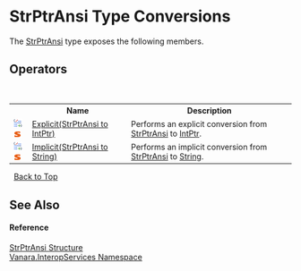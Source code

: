 # StrPtrAnsi Type Conversions
 

The <a href="dfeb585e-cf90-73a6-c647-b60e0f674370">StrPtrAnsi</a> type exposes the following members.


## Operators
&nbsp;<table><tr><th></th><th>Name</th><th>Description</th></tr><tr><td>![Public operator](media/puboperator.gif "Public operator")![Static member](media/static.gif "Static member")</td><td><a href="84121547-6289-8be8-da88-981b9a9cb420">Explicit(StrPtrAnsi to IntPtr)</a></td><td>
Performs an explicit conversion from <a href="dfeb585e-cf90-73a6-c647-b60e0f674370">StrPtrAnsi</a> to <a href="http://msdn2.microsoft.com/en-us/library/5he14kz8" target="_blank">IntPtr</a>.</td></tr><tr><td>![Public operator](media/puboperator.gif "Public operator")![Static member](media/static.gif "Static member")</td><td><a href="748b2292-601d-f50b-eb7d-21ac97a9e984">Implicit(StrPtrAnsi to String)</a></td><td>
Performs an implicit conversion from <a href="dfeb585e-cf90-73a6-c647-b60e0f674370">StrPtrAnsi</a> to <a href="http://msdn2.microsoft.com/en-us/library/s1wwdcbf" target="_blank">String</a>.</td></tr></table>&nbsp;
<a href="#strptransi-type-conversions">Back to Top</a>

## See Also


#### Reference
<a href="dfeb585e-cf90-73a6-c647-b60e0f674370">StrPtrAnsi Structure</a><br /><a href="46913109-b3e0-3b59-6f7f-071f8aa90bf0">Vanara.InteropServices Namespace</a><br />